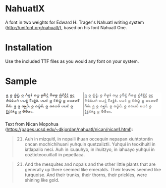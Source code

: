 # NahuatlX
A font in two weights for Edward H. Trager's Nahuatl writing system (http://unifont.org/nahuatl/), based on his font Nahuatl One.

# Installation

Use the included TTF files as you would any font on your system.

# Sample

![Font specimen](sample.png?raw=true)

Text from Nican Mopohua (https://pages.ucsd.edu/~dkjordan/nahuatl/nican/nican1.html):

> 021. Auh in mizquitl, in nopalli ihuan occequin nepapan xiuhtotontin oncan mochichihuani yuhquin quetzaliztli. Yuhqui in teoxihuitl in iatlapalio neci. Auh in icuauhyo, in ihuitzyo, in iahuayo yuhqui in cozticteocuitlatl in pepetlaca. 
 
> 021. And the mesquites and nopals and the other little plants that are generally up there seemed like emeralds. Their leaves seemed like turquoise. And their trunks, their thorns, their prickles, were shining like gold. 
